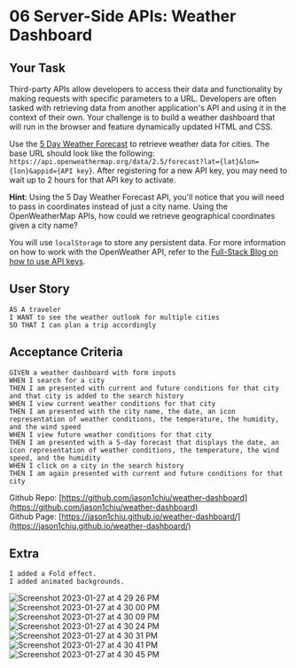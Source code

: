# 06 Server-Side APIs: Weather Dashboard

## Your Task

Third-party APIs allow developers to access their data and functionality by making requests with specific parameters to a URL. Developers are often tasked with retrieving data from another application's API and using it in the context of their own. Your challenge is to build a weather dashboard that will run in the browser and feature dynamically updated HTML and CSS.

Use the [5 Day Weather Forecast](https://openweathermap.org/forecast5) to retrieve weather data for cities. The base URL should look like the following: `https://api.openweathermap.org/data/2.5/forecast?lat={lat}&lon={lon}&appid={API key}`. After registering for a new API key, you may need to wait up to 2 hours for that API key to activate.

**Hint**: Using the 5 Day Weather Forecast API, you'll notice that you will need to pass in coordinates instead of just a city name. Using the OpenWeatherMap APIs, how could we retrieve geographical coordinates given a city name?

You will use `localStorage` to store any persistent data. For more information on how to work with the OpenWeather API, refer to the [Full-Stack Blog on how to use API keys](https://coding-boot-camp.github.io/full-stack/apis/how-to-use-api-keys).

## User Story

```
AS A traveler
I WANT to see the weather outlook for multiple cities
SO THAT I can plan a trip accordingly
```

## Acceptance Criteria

```
GIVEN a weather dashboard with form inputs
WHEN I search for a city
THEN I am presented with current and future conditions for that city and that city is added to the search history
WHEN I view current weather conditions for that city
THEN I am presented with the city name, the date, an icon representation of weather conditions, the temperature, the humidity, and the wind speed
WHEN I view future weather conditions for that city
THEN I am presented with a 5-day forecast that displays the date, an icon representation of weather conditions, the temperature, the wind speed, and the humidity
WHEN I click on a city in the search history
THEN I am again presented with current and future conditions for that city
```


Github Repo: [https://github.com/jason1chiu/weather-dashboard](https://github.com/jason1chiu/weather-dashboard) <br>
Github Page: [https://jason1chiu.github.io/weather-dashboard/](https://jason1chiu.github.io/weather-dashboard/)

## Extra
```
I added a Fold effect.
I added animated backgrounds.
```
![Screenshot 2023-01-27 at 4 29 26 PM](https://user-images.githubusercontent.com/119711904/215205228-553cd406-09fe-4323-ab43-e2de79b48755.png)
![Screenshot 2023-01-27 at 4 30 00 PM](https://user-images.githubusercontent.com/119711904/215205258-2cfbdbf4-a8f8-4a51-9279-ebc8faf75587.png)
![Screenshot 2023-01-27 at 4 30 09 PM](https://user-images.githubusercontent.com/119711904/215205275-0f2f262c-2203-44ea-a284-b41ad9efc8c9.png)
![Screenshot 2023-01-27 at 4 30 24 PM](https://user-images.githubusercontent.com/119711904/215205291-d2172f3c-4b8e-4a4c-aa4f-19f9a6aaf437.png)
![Screenshot 2023-01-27 at 4 30 31 PM](https://user-images.githubusercontent.com/119711904/215205313-aa41c4c8-cb04-4086-9e47-e6b5e1abe7e8.png)
![Screenshot 2023-01-27 at 4 30 41 PM](https://user-images.githubusercontent.com/119711904/215205327-38eb9ffd-6cc7-423b-bcdb-6fc4a107ee66.png)
![Screenshot 2023-01-27 at 4 30 45 PM](https://user-images.githubusercontent.com/119711904/215205357-653f6a32-f802-44f6-b9aa-a304a794813a.png)

